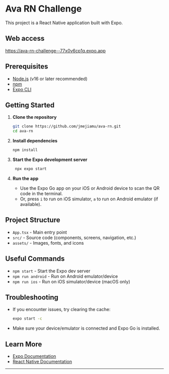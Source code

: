# Ava RN Challenge

This project is a React Native application built with Expo.

## Web access
https://ava-rn-challenge--77x0v6cp1q.expo.app

## Prerequisites

- [Node.js](https://nodejs.org/) (v16 or later recommended)
- [npm](https://www.npmjs.com/get-npm)
- [Expo CLI](https://docs.expo.dev/get-started/installation/)

## Getting Started

1. **Clone the repository**

   ```sh
   git clone https://github.com/jmejiamu/ava-rn.git
   cd ava-rn
   ```

2. **Install dependencies**

   ```sh
   npm install
   ```

3. **Start the Expo development server**

   ```sh
    npx expo start
   ```

4. **Run the app**

   - Use the Expo Go app on your iOS or Android device to scan the QR code in the terminal.
   - Or, press `i` to run on iOS simulator, `a` to run on Android emulator (if available).

## Project Structure

- `App.tsx` - Main entry point
- `src/` - Source code (components, screens, navigation, etc.)
- `assets/` - Images, fonts, and icons

## Useful Commands

- `npm start` - Start the Expo dev server
- `npm run android` - Run on Android emulator/device
- `npm run ios` - Run on iOS simulator/device (macOS only)

## Troubleshooting

- If you encounter issues, try clearing the cache:
  ```sh
  expo start -c
  ```
- Make sure your device/emulator is connected and Expo Go is installed.

## Learn More

- [Expo Documentation](https://docs.expo.dev/)
- [React Native Documentation](https://reactnative.dev/)

---
